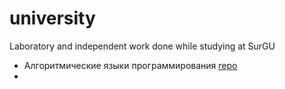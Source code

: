 # university
Laboratory and independent work done while studying at SurGU

- Алгоритмические языки программирования [repo](https://github.com/passionde/sursu-algorithmic-programming-languages)
- 
